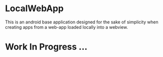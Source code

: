 LocalWebApp
===========
This is an android base application designed for the sake of simplicity when creating apps from a web-app loaded locally into a webview.

Work In Progress ...
====================
